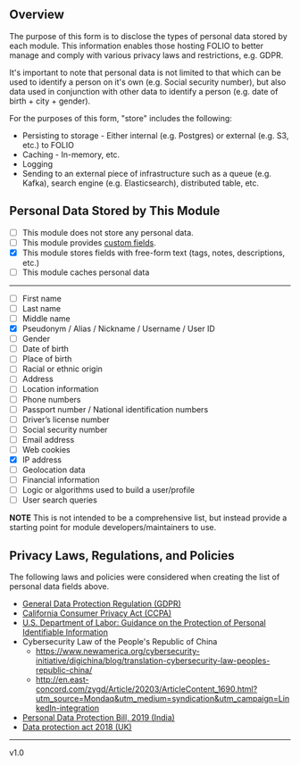 

## Overview
The purpose of this form is to disclose the types of personal data stored by each module.  This information enables those hosting FOLIO to better manage and comply with various privacy laws and restrictions, e.g. GDPR.

It's important to note that personal data is not limited to that which can be used to identify a person on it's own (e.g. Social security number), but also data used in conjunction with other data to identify a person (e.g. date of birth + city + gender).

For the purposes of this form, "store" includes the following:
* Persisting to storage - Either internal (e.g. Postgres) or external (e.g. S3, etc.) to FOLIO
* Caching - In-memory, etc.
* Logging
* Sending to an external piece of infrastructure such as a queue (e.g. Kafka), search engine (e.g. Elasticsearch), distributed table, etc.

## Personal Data Stored by This Module
- [ ] This module does not store any personal data.
- [ ] This module provides [custom fields](https://github.com/folio-org/folio-custom-fields).
- [x] This module stores fields with free-form text (tags, notes, descriptions, etc.)
- [ ] This module caches personal data
---
- [ ] First name
- [ ] Last name
- [ ] Middle name
- [x] Pseudonym / Alias / Nickname / Username / User ID
- [ ] Gender
- [ ] Date of birth
- [ ] Place of birth
- [ ] Racial or ethnic origin
- [ ] Address
- [ ] Location information
- [ ] Phone numbers
- [ ] Passport number / National identification numbers
- [ ] Driver’s license number
- [ ] Social security number
- [ ] Email address
- [ ] Web cookies
- [x] IP address
- [ ] Geolocation data
- [ ] Financial information
- [ ] Logic or algorithms used to build a user/profile
- [ ] User search queries
<!--- - [ ] Other personal data - Please list as needed -->
<!--- - [ ] Other personal data - Please list as needed -->

**NOTE** This is not intended to be a comprehensive list, but instead provide a starting point for module developers/maintainers to use.

## Privacy Laws, Regulations, and Policies
The following laws and policies were considered when creating the list of personal data fields above.
* [General Data Protection Regulation (GDPR)](https://gdpr.eu/)
* [California Consumer Privacy Act (CCPA)](https://oag.ca.gov/privacy/ccpa)
* [U.S. Department of Labor: Guidance on the Protection of Personal Identifiable Information](https://www.dol.gov/general/ppii)
* Cybersecurity Law of the People's Republic of China
  * https://www.newamerica.org/cybersecurity-initiative/digichina/blog/translation-cybersecurity-law-peoples-republic-china/
  * http://en.east-concord.com/zygd/Article/20203/ArticleContent_1690.html?utm_source=Mondaq&utm_medium=syndication&utm_campaign=LinkedIn-integration
* [Personal Data Protection Bill, 2019 (India)](https://www.prsindia.org/billtrack/personal-data-protection-bill-2019)
* [Data protection act 2018 (UK)](https://www.legislation.gov.uk/ukpga/2018/12/section/3/enacted)

---

v1.0
